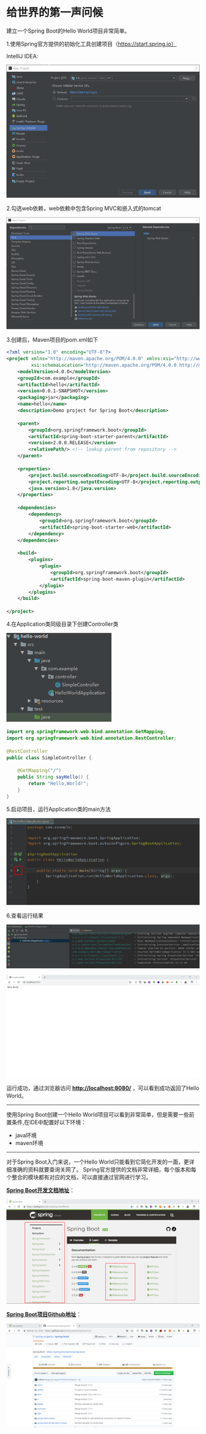 # 给世界的第一声问候

建立一个Spring Boot的Hello World项目非常简单。

1.使用Spring官方提供的初始化工具创建项目（<https://start.spring.io）>

IntelliJ IDEA:

![示例](../../IMG/hello/01.png)

2.勾选web依赖，web依赖中包含Spring MVC和嵌入式的tomcat

![示例](../../IMG/hello/02.png)

3.创建后，Maven项目的pom.xml如下

```xml
<?xml version="1.0" encoding="UTF-8"?>
<project xmlns="http://maven.apache.org/POM/4.0.0" xmlns:xsi="http://www.w3.org/2001/XMLSchema-instance"
         xsi:schemaLocation="http://maven.apache.org/POM/4.0.0 http://maven.apache.org/xsd/maven-4.0.0.xsd">
    <modelVersion>4.0.0</modelVersion>
    <groupId>com.example</groupId>
    <artifactId>hello</artifactId>
    <version>0.0.1-SNAPSHOT</version>
    <packaging>jar</packaging>
    <name>hello</name>
    <description>Demo project for Spring Boot</description>

    <parent>
        <groupId>org.springframework.boot</groupId>
        <artifactId>spring-boot-starter-parent</artifactId>
        <version>2.0.0.RELEASE</version>
        <relativePath/> <!-- lookup parent from repository -->
    </parent>

    <properties>
        <project.build.sourceEncoding>UTF-8</project.build.sourceEncoding>
        <project.reporting.outputEncoding>UTF-8</project.reporting.outputEncoding>
        <java.version>1.8</java.version>
    </properties>

    <dependencies>
        <dependency>
            <groupId>org.springframework.boot</groupId>
            <artifactId>spring-boot-starter-web</artifactId>
        </dependency>
    </dependencies>

    <build>
        <plugins>
            <plugin>
                <groupId>org.springframework.boot</groupId>
                <artifactId>spring-boot-maven-plugin</artifactId>
            </plugin>
        </plugins>
    </build>

</project>
```

4.在Application类同级目录下创建Controller类

![示例](../../IMG/hello/03.png)

```java
import org.springframework.web.bind.annotation.GetMapping;
import org.springframework.web.bind.annotation.RestController;

@RestController
public class SimpleController {

    @GetMapping("/")
    public String sayHello() {
        return "Hello,World!";
    }
}
```

5.启动项目，运行Application类的main方法

![示例](../../IMG/hello/04.png)

6.查看运行结果

![示例](../../IMG/hello/05.png)

![示例](../../IMG/hello/06.png)

运行成功，通过浏览器访问 **<http://localhost:8080/>** ，可以看到成功返回了Hello World。

---

使用Spring Boot创建一个Hello World项目可以看到非常简单，但是需要一些前置条件,在IDE中配置好以下环境：

- java环境
- maven环境

---

对于Spring Boot入门来说，一个Hello World只能看到它简化开发的一面，更详细准确的资料就要查询关网了。
Spring官方提供的文档非常详细，每个版本和每个整合的模块都有对应的文档，可以直接通过官网进行学习。

**[Spring Boot开发文档地址](https://spring.io/projects/spring-boot#learn)**：

![Spring Boot开发文档地址](../../IMG/hello/07.png)

**[Spring Boot项目Github地址](https://github.com/spring-projects/spring-boot)**：

![Spring Boot项目Github地址](../../IMG/hello/08.png)
